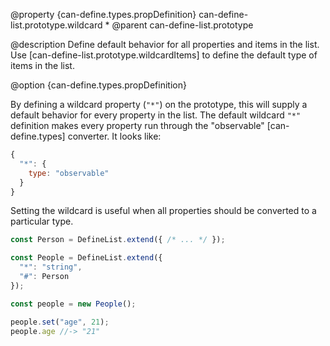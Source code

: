 @property {can-define.types.propDefinition} can-define-list.prototype.wildcard *
@parent can-define-list.prototype

@description Define default behavior for all properties and items in the list. Use
[can-define-list.prototype.wildcardItems] to define the default type of items in the list.

@option {can-define.types.propDefinition}

By defining a wildcard property (`"*"`) on the prototype, this will supply a
default behavior for every property in the list.  The default wildcard `"*"` definition
makes every property run through the "observable" [can-define.types] converter.
It looks like:

```javascript
{
  "*": {
    type: "observable"
  }
}
```

Setting the wildcard is useful when all properties should be converted to a particular type.

```javascript
const Person = DefineList.extend({ /* ... */ });

const People = DefineList.extend({
  "*": "string",
  "#": Person
});

const people = new People();

people.set("age", 21);
people.age //-> "21"
```

